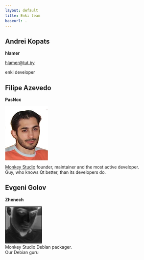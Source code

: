 ```yaml
---
layout: default
title: Enki team
baseurl: .
---
```



## Andrei Kopats

**hlamer**

[hlamer@tut.by](mailto:hlamer@tut.by)

enki developer

## Filipe Azevedo
**PasNox**

![Photo](photo/PasNox.jpg)  
[Monkey Studio](http://monkeystudio.org) founder, maintainer and the most active developer.  
Guy, who knows Qt better, than its developers do.  

## Evgeni Golov
**Zhenech**

![Photo](photo/EvgenyGolov.jpg)  
Monkey Studio Debian packager.  
Our Debian guru
